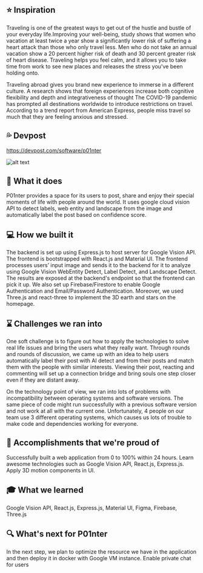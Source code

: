 ## :star: Inspiration
Traveling is one of the greatest ways to get out of the hustle and bustle of your everyday life.​Improving your well-being, study shows that women who vacation at least twice a year show a significantly lower risk of suffering a heart attack than those who only travel less. Men who do not take an annual vacation show a 20 percent higher risk of death and 30 percent greater risk of heart disease.​ Traveling helps you feel calm, and it allows you to take time from work to see new places and releases the stress you've been holding onto​.

Traveling abroad gives you brand new experience to immerse in a different culture. A research shows that foreign experiences increase both cognitive flexibility and depth and integrativeness of thought The COVID-19 pandemic has prompted all destinations worldwide to introduce restrictions on travel. According to a trend report from American Express, people miss travel so much that they are feeling anxious and stressed.

## :sweat_drops: Devpost
https://devpost.com/software/p01nter

![alt text](https://github.com/manyicheng/P01nter/blob/main/home.gif)

## :iphone: What it does
P01nter provides a space for its users to post, share and enjoy their special moments of life with people around the world. It uses google cloud vision API to detect labels, web entity and landscape from the image and automatically label the post based on confidence score.

## :computer: How we built it
The backend is set up using Express.js to host server for Google Vision API. The frontend is bootstrapped with React.js and Material UI. The frontend processes users’ input image and sends it to the backend for it to analyze using Google Vision WebEntity Detect, Label Detect, and Landscape Detect. The results are exposed at the backend's endpoint so that the frontend can pick it up. We also set up Firebase/Firestore to enable Google Authentication and Email/Password Authentication. Moreover, we used Three.js and react-three to implement the 3D earth and stars on the homepage.

## :hourglass: Challenges we ran into
One soft challenge is to figure out how to apply the technologies to solve real life issues and bring the users what they really want. Through rounds and rounds of discussion, we came up with an idea to help users automatically label their post with AI detect and from their posts and match them with the people with similar interests. Viewing their post, reacting and commenting will set up a connection bridge and bring souls one step closer even if they are distant away.

On the technology point of view, we ran into lots of problems with incompatibility between operating systems and software versions. The same piece of code might run successfully with a previous software version and not work at all with the current one. Unfortunately, 4 people on our team use 3 different operating systems, which causes us lots of trouble to make code and dependencies working for everyone.

## :memo: Accomplishments that we're proud of
Successfully built a web application from 0 to 100% within 24 hours. Learn awesome technologies such as Google Vision API, React.js, Express.js. Apply 3D motion components in UI.


## :mortar_board: What we learned
Google Vision API, React.js, Express.js, Material UI, Figma, Firebase, Three.js


## :mag:  What's next for P01nter
In the next step, we plan to optimize the resource we have in the application and then deploy it in docker with Google VM instance. Enable private chat for users
